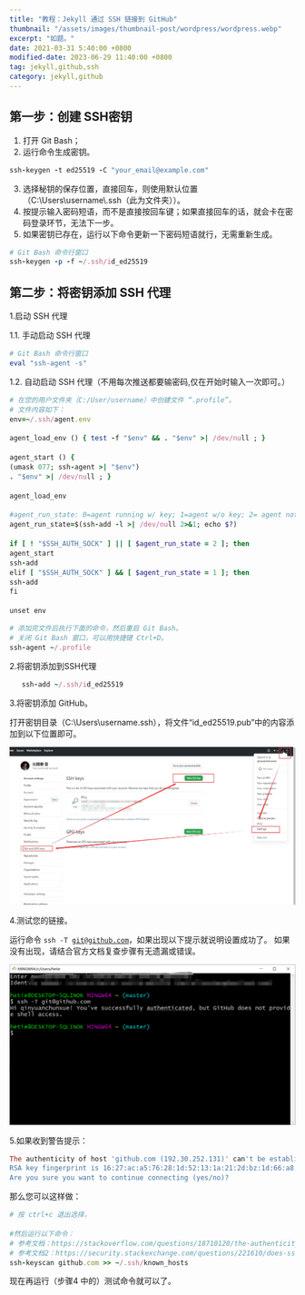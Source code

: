 ```yaml
---
title: "教程：Jekyll 通过 SSH 链接到 GitHub"
thumbnail: "/assets/images/thumbnail-post/wordpress/wordpress.webp"
excerpt: "如题。"
date: 2021-03-31 5:40:00 +0800
modified-date: 2023-06-29 11:40:00 +0800
tag: jekyll,github,ssh
category: jekyll,github
---
```



## 第一步：创建 SSH密钥

1. 打开 Git Bash；
2. 运行命令生成密钥。
```ruby
ssh-keygen -t ed25519 -C "your_email@example.com"
```
3. 选择秘钥的保存位置，直接回车，则使用默认位置（C:\Users\username\\.ssh（此为文件夹））。
4. 按提示输入密码短语，而不是直接按回车键；如果直接回车的话，就会卡在密码登录环节，无法下一步。
5. 如果密钥已存在，运行以下命令更新一下密码短语就行，无需重新生成。
```ruby
# Git Bash 命令行窗口
ssh-keygen -p -f ~/.ssh/id_ed25519
```



## 第二步：将密钥添加 SSH 代理

1.启动 SSH 代理

1.1. 手动启动 SSH 代理
```ruby
# Git Bash 命令行窗口
eval "ssh-agent -s"
```

1.2. 自动启动 SSH 代理（不用每次推送都要输密码,仅在开始时输入一次即可。） 
```ruby
# 在您的用户文件夹（C:/User/username）中创建文件 “.profile”。
# 文件内容如下：
env=~/.ssh/agent.env

agent_load_env () { test -f "$env" && . "$env" >| /dev/null ; }

agent_start () {
(umask 077; ssh-agent >| "$env")
. "$env" >| /dev/null ; }

agent_load_env

#agent_run_state: 0=agent running w/ key; 1=agent w/o key; 2= agent not running
agent_run_state=$(ssh-add -l >| /dev/null 2>&1; echo $?)

if [ ! "$SSH_AUTH_SOCK" ] || [ $agent_run_state = 2 ]; then
agent_start
ssh-add
elif [ "$SSH_AUTH_SOCK" ] && [ $agent_run_state = 1 ]; then
ssh-add
fi

unset env
```

```ruby
# 添加完文件后执行下面的命令，然后重启 Git Bash。
# 关闭 Git Bash 窗口，可以用快捷键 Ctrl+D。
ssh-agent ~/.profile
```

2.将密钥添加到SSH代理

```ruby
   ssh-add ~/.ssh/id_ed25519 
```

3.将密钥添加 GitHub。

打开密钥目录（C:\Users\username.ssh），将文件“id_ed25519.pub”中的内容添加到以下位置即可。

![密钥添加位置](/assets/images/thumbnail-post/jekyll/20200731/github-ssh-key-settings.jpg)

4.测试您的链接。

运行命令 <code>ssh -T git@github.com</code>，如果出现以下提示就说明设置成功了。 如果没有出现，请结合官方文档复查步骤有无遗漏或错误。

![设置成功的提示](/assets/images/thumbnail-post/jekyll/20200731/jekyll-set-up-ssh-successfully.png)

5.如果收到警告提示：

```ruby
The authenticity of host 'github.com (192.30.252.131)' can't be established. 
RSA key fingerprint is 16:27:ac:a5:76:28:1d:52:13:1a:21:2d:bz:1d:66:a8.
Are you sure you want to continue connecting (yes/no)?
```

那么您可以这样做：
```ruby
# 按 ctrl+c 退出选择，

#然后运行以下命令：
# 参考文档：https://stackoverflow.com/questions/18710120/the-authenticity-of-host-github-com-192-30-252-128-cant-be-established
# 参考文档2：https://security.stackexchange.com/questions/221610/does-ssh-keyscan-verify-the-legitimacy-of-the-hosts-it-scans/221614#221614
ssh-keyscan github.com >> ~/.ssh/known_hosts
```

现在再运行（步骤4 中的）测试命令就可以了。




